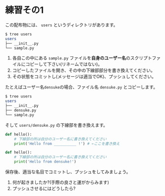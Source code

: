 # 練習その1

この配布物には、 `users` というディレクトリがあります。

```bash
$ tree users
users
├── __init__.py
└── sample.py
```

1. 各自この中にある `sample.py` ファイルを**自身のユーザー名**のスクリプトファイルにコピーして下さい(リネームではない)。
2. コピーしたファイルを開き、その中の下線部部分を書き換えてください。
3. その状態をコミットし(メッセージは適当でOK)、プッシュしてください。

たとえばユーザー名`densuke`の場合、ファイル名 `densuke.py` とコピーします。

```bash
$ tree users
users
├── __init__.py
├── densuke.py
└── sample.py
```

そして `users/densuke.py` の下線部を書き換えます。

```file:users/densuke.py
def hello():
    # 下線部の所は自分のユーザー名に書き換えてください
    print('Hello from __________ !') # ←ここを書き換え
```

```file:users/densuke.py
def hello():
    # 下線部の所は自分のユーザー名に書き換えてください
    print('Hello from densuke!')
```

保存後、適当な名目でコミットし、プッシュをしてみましょう。

1. 何が起きましたか?(手際の良さと運がからみます)
2. プッシュさせるにはどうしたら?

